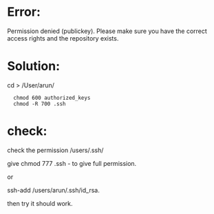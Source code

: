 Error:
======

Permission denied (publickey).
Please make sure you have the correct access rights
and the repository exists.

Solution:
==========

cd > /User/arun/

      chmod 600 authorized_keys
      chmod -R 700 .ssh

check:
======

check the permission /users/.ssh/ 

give chmod 777 .ssh - to give full permission.


or

ssh-add /users/arun/.ssh/id_rsa.

then try it should work.


